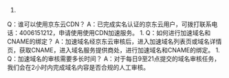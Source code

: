 1. 
Q：谁可以使用京东云CDN？
A：已完成实名认证的京东云用户，可拨打联系电话：4006151212，申请使用使用CDN加速服务。
1. 
Q：如何进行加速域名和CNAME的绑定？
A：加速域名经京东云审核后，进入加速域名列表页或域名详情页，获取CNAME，进入域名服务提供商处，进行加速域名和CNAME的绑定。
1. 
Q：加速域名的审核需要多长时间？
A：对于每日9至21点提交的域名审核任务，我们会在2小时内完成域名内容是否合规的人工审核。